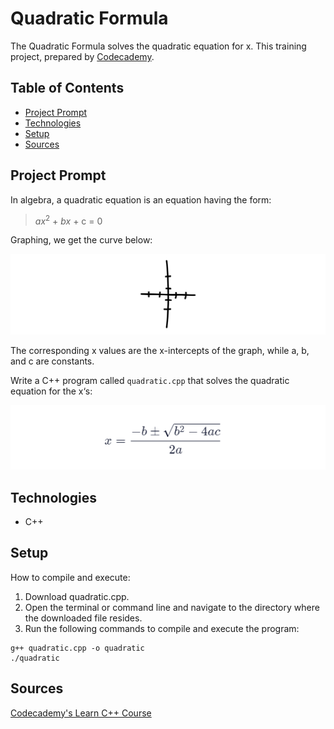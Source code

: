 # **Quadratic Formula**

The Quadratic Formula solves the quadratic equation for x. This training project, prepared by [Codecademy](https://www.codecademy.com/learn/learn-c-plus-plus).

## Table of Contents

- [Project Prompt](#project-prompt)
- [Technologies](#technologies)
- [Setup](#setup)
- [Sources](#sources)

## Project Prompt

In algebra, a quadratic equation is an equation having the form: <br>
> <i>ax</i><sup>2</sup> + <i>bx</i> + c = 0

Graphing, we get the curve below:

![Graph](./image/graph.gif)

The corresponding x values are the x-intercepts of the graph, while a, b, and c are constants.

Write a C++ program called `quadratic.cpp` that solves the quadratic equation for the x‘s:

![Quadratic formula](./image/formula.png)

## Technologies

- C++

## Setup

How to compile and execute:
1. Download quadratic.cpp.
2. Open the terminal or command line and navigate to the directory where the downloaded file resides.
3. Run the following commands to compile and execute the program:

```git
g++ quadratic.cpp -o quadratic
./quadratic
```

## Sources
[Codecademy's Learn C++ Course](https://www.codecademy.com/learn/learn-c-plus-plus
)
